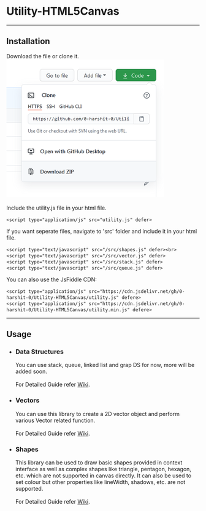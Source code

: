 <h1>Utility-HTML5Canvas</h1>

<hr>
<h2>
	Installation
</h2>
<p>
	Download the file or clone it.<br>
	<img src='./res/download.png'><br><br>
	Include the utility.js file in your html file.
	
	<script type="application/js" src="utility.js" defer>
</p>
<p>
	If you want seperate files, navigate to 'src' folder and include it in your html file.
	
	<script type="text/javascript" src="/src/shapes.js" defer><br>
	<script type="text/javascript" src="/src/vector.js" defer>
	<script type="text/javascript" src="/src/stack.js" defer>
	<script type="text/javascript" src="/src/queue.js" defer>
</p>
<p>
	You can also use the JsFiddle CDN:
	
	<script type="application/js" src="https://cdn.jsdelivr.net/gh/0-harshit-0/Utility-HTML5Canvas/utility.js" defere>
	<script type="application/js" src="https://cdn.jsdelivr.net/gh/0-harshit-0/Utility-HTML5Canvas/utility.min.js" defere>
</p>
<hr>
<h2>
	Usage
</h2>
<ul>
	<li><h3>Data Structures</h3></li>
	<p>
		You can use stack, queue, linked list and grap DS for now, more will be added soon.<br><br>
		For Detailed Guide refer <a href='https://github.com/0-harshit-0/Utility-HTML5Canvas/wiki'>Wiki</a>.
	</p>
	<li><h3>Vectors</h3></li>
	<p>
		You can use this library to create a 2D vector object and perform various Vector related function.<br><br>
		For Detailed Guide refer <a href='https://github.com/0-harshit-0/Utility-HTML5Canvas/wiki'>Wiki</a>.
	</p>
	<li><h3>Shapes</h3></li>
	<p>
		This library can be used to draw basic shapes provided in context interface as well as complex shapes like triangle, pentagon, hexagon, etc. which are not supported in canvas directly. It can also be used to set colour but other properties like lineWidth, shadows, etc. are not supported. <br><br>
		For Detailed Guide refer <a href=https://github.com/0-harshit-0/Utility-HTML5Canvas/wiki>Wiki</a>.
	</p>
</ul>
